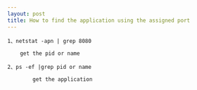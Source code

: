 ```yaml
---
layout: post
title: How to find the application using the assigned port
---
```


    1、netstat -apn | grep 8080
    
        get the pid or name

    2、ps -ef |grep pid or name
    
            get the application
